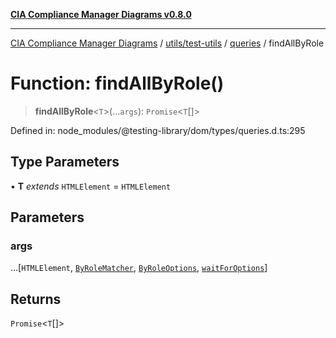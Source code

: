 [**CIA Compliance Manager Diagrams v0.8.0**](../../../../../README.md)

***

[CIA Compliance Manager Diagrams](../../../../../modules.md) / [utils/test-utils](../../../README.md) / [queries](../README.md) / findAllByRole

# Function: findAllByRole()

> **findAllByRole**\<`T`\>(...`args`): `Promise`\<`T`[]\>

Defined in: node\_modules/@testing-library/dom/types/queries.d.ts:295

## Type Parameters

• **T** *extends* `HTMLElement` = `HTMLElement`

## Parameters

### args

...\[`HTMLElement`, [`ByRoleMatcher`](../../../type-aliases/ByRoleMatcher.md), [`ByRoleOptions`](../interfaces/ByRoleOptions.md), [`waitForOptions`](../../../interfaces/waitForOptions.md)\]

## Returns

`Promise`\<`T`[]\>

